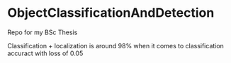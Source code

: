 # ObjectClassificationAndDetection
Repo for my BSc Thesis


Classification + localization is around 98% when it comes to classification accuract with loss of 0.05
